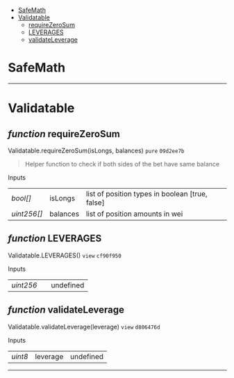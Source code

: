 * [SafeMath](#safemath)
* [Validatable](#validatable)
  * [requireZeroSum](#function-requirezerosum)
  * [LEVERAGES](#function-leverages)
  * [validateLeverage](#function-validateleverage)

# SafeMath


---
# Validatable


## *function* requireZeroSum

Validatable.requireZeroSum(isLongs, balances) `pure` `09d2ee7b`

> Helper function to check if both sides of the bet have same balance

Inputs

| | | |
|-|-|-|
| *bool[]* | isLongs | list of position types in boolean [true, false] |
| *uint256[]* | balances | list of position amounts in wei |


## *function* LEVERAGES

Validatable.LEVERAGES() `view` `cf90f950`


Inputs

| | | |
|-|-|-|
| *uint256* |  | undefined |


## *function* validateLeverage

Validatable.validateLeverage(leverage) `view` `d806476d`


Inputs

| | | |
|-|-|-|
| *uint8* | leverage | undefined |


---